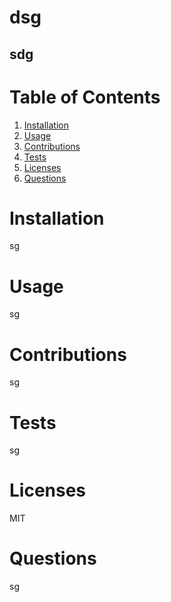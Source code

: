 # dsg
  ## sdg
  # Table of Contents
  1. [Installation](#install)
  2. [Usage](#usage)
  3. [Contributions](#contributions)
  4. [Tests](#test)
  5. [Licenses](#license)
  6. [Questions](#questions)

  # Installation
  sg

  # Usage
  sg

  # Contributions
  sg

  # Tests
  sg

  # Licenses
  MIT

  # Questions
  sg


